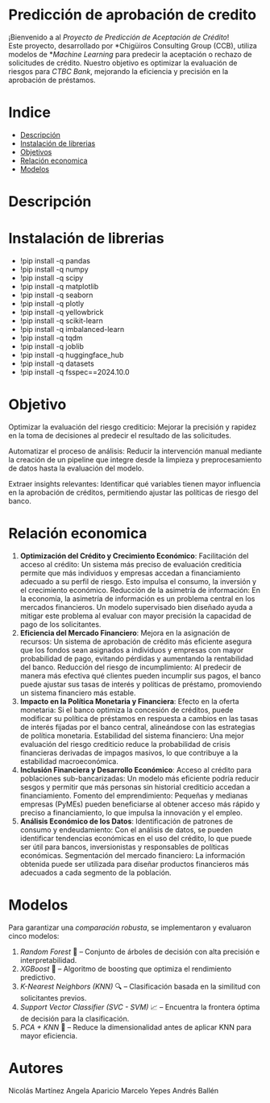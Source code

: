 # Predicción de aprobación de credito

¡Bienvenido a al *Proyecto de Predicción de Aceptación de Crédito*!  
Este proyecto, desarrollado por *Chigüiros Consulting Group (CCB), utiliza modelos de **Machine Learning* para predecir la aceptación o rechazo de solicitudes de crédito. Nuestro  objetivo es optimizar la evaluación de riesgos para *CTBC Bank*, mejorando la eficiencia y precisión en la aprobación de préstamos.





# Indice

- [Descripción](url)
- [Instalación de librerias](url)
- [Objetivos](url)
- [Relación economica](url)
- [Modelos](url)

# Descripción

# Instalación de librerias


- !pip install -q pandas
- !pip install -q numpy
- !pip install -q scipy
- !pip install -q matplotlib
- !pip install -q seaborn
- !pip install -q plotly
- !pip install -q yellowbrick
- !pip install -q scikit-learn
- !pip install -q imbalanced-learn
- !pip install -q tqdm
- !pip install -q joblib
- !pip install -q huggingface_hub
- !pip install -q datasets
- !pip install -q fsspec==2024.10.0

# Objetivo

Optimizar la evaluación del riesgo crediticio: Mejorar la precisión y rapidez en la toma de decisiones al predecir el resultado de las solicitudes.

Automatizar el proceso de análisis: Reducir la intervención manual mediante la creación de un pipeline que integre desde la limpieza y preprocesamiento de datos hasta la evaluación del modelo.

Extraer insights relevantes: Identificar qué variables tienen mayor influencia en la aprobación de créditos, permitiendo ajustar las políticas de riesgo del banco.

# Relación economica

1. **Optimización del Crédito y Crecimiento Económico**: 
Facilitación del acceso al crédito: Un sistema más preciso de evaluación crediticia permite que más individuos y empresas accedan a financiamiento adecuado a su perfil de riesgo. Esto impulsa el consumo, la inversión y el crecimiento económico.
Reducción de la asimetría de información: En la economía, la asimetría de información es un problema central en los mercados financieros. Un modelo supervisado bien diseñado ayuda a mitigar este problema al evaluar con mayor precisión la capacidad de pago de los solicitantes.
2. **Eficiencia del Mercado Financiero**: 
Mejora en la asignación de recursos: Un sistema de aprobación de crédito más eficiente asegura que los fondos sean asignados a individuos y empresas con mayor probabilidad de pago, evitando pérdidas y aumentando la rentabilidad del banco.
Reducción del riesgo de incumplimiento: Al predecir de manera más efectiva qué clientes pueden incumplir sus pagos, el banco puede ajustar sus tasas de interés y políticas de préstamo, promoviendo un sistema financiero más estable.
3. **Impacto en la Política Monetaria y Financiera**: 
Efecto en la oferta monetaria: Si el banco optimiza la concesión de créditos, puede modificar su política de préstamos en respuesta a cambios en las tasas de interés fijadas por el banco central, alineándose con las estrategias de política monetaria.
Estabilidad del sistema financiero: Una mejor evaluación del riesgo crediticio reduce la probabilidad de crisis financieras derivadas de impagos masivos, lo que contribuye a la estabilidad macroeconómica.
4. **Inclusión Financiera y Desarrollo Económico**: 
Acceso al crédito para poblaciones sub-bancarizadas: Un modelo más eficiente podría reducir sesgos y permitir que más personas sin historial crediticio accedan a financiamiento.
Fomento del emprendimiento: Pequeñas y medianas empresas (PyMEs) pueden beneficiarse al obtener acceso más rápido y preciso a financiamiento, lo que impulsa la innovación y el empleo.
5. **Análisis Económico de los Datos**: 
Identificación de patrones de consumo y endeudamiento: Con el análisis de datos, se pueden identificar tendencias económicas en el uso del crédito, lo que puede ser útil para bancos, inversionistas y responsables de políticas económicas.
Segmentación del mercado financiero: La información obtenida puede ser utilizada para diseñar productos financieros más adecuados a cada segmento de la población.

# Modelos

Para garantizar una *comparación robusta*, se implementaron y evaluaron cinco modelos:  
1. *Random Forest* 🌳 – Conjunto de árboles de decisión con alta precisión e interpretabilidad.  
2. *XGBoost* 🚀 – Algoritmo de boosting que optimiza el rendimiento predictivo.  
3. *K-Nearest Neighbors (KNN)* 🔍 – Clasificación basada en la similitud con solicitantes previos.  
4. *Support Vector Classifier (SVC - SVM)* 📈 – Encuentra la frontera óptima de decisión para la clasificación.  
5. *PCA + KNN* 🔄 – Reduce la dimensionalidad antes de aplicar KNN para mayor eficiencia.

# Autores

Nicolás Martínez
Angela Aparicio
Marcelo Yepes
Andrés Ballén

